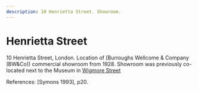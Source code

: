 ```yaml
---
description: 10 Henrietta Street. Showroom.
---
```


# Henrietta Street

10 Henrietta Street, London. Location of \[Burroughs Wellcome & Company \(BW&Co\)\) commercial showroom from 1928. Showroom was previously co-located next to the Museum in [Wigmore Street](https://github.com/wellcomecollection/transcribe-wellcome/tree/a2f57817fe9cebed182b4b1f2c105a64c29655e6/researching-the-museum-and-library/places/Wigmore%20Street,%2054a/README.md)

References: \[Symons 1993\], p20.

